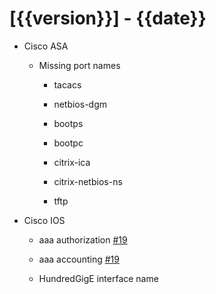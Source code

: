# [{{version}}] - {{date}}

* Cisco ASA

    * Missing port names

        * tacacs

        * netbios-dgm

        * bootps

        * bootpc

        * citrix-ica

        * citrix-netbios-ns

        * tftp

* Cisco IOS

    * aaa authorization [#19](https://github.com/heyglen/network_tech/issues/19)

    * aaa accounting [#19](https://github.com/heyglen/network_tech/issues/19)

    * HundredGigE interface name
